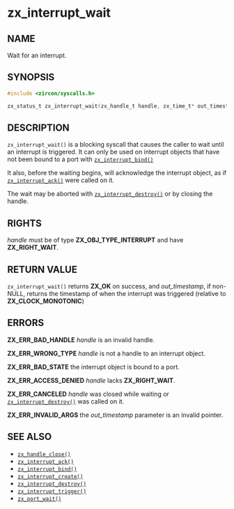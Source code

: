 # zx_interrupt_wait

## NAME

<!-- Contents of this heading updated by update-docs-from-fidl, do not edit. -->

Wait for an interrupt.

## SYNOPSIS

<!-- Contents of this heading updated by update-docs-from-fidl, do not edit. -->

```c
#include <zircon/syscalls.h>

zx_status_t zx_interrupt_wait(zx_handle_t handle, zx_time_t* out_timestamp);
```

## DESCRIPTION

`zx_interrupt_wait()` is a blocking syscall that causes the caller to
wait until an interrupt is triggered.  It can only be used on interrupt
objects that have not been bound to a port with [`zx_interrupt_bind()`]

It also, before the waiting begins, will acknowledge the interrupt object,
as if [`zx_interrupt_ack()`] were called on it.

The wait may be aborted with [`zx_interrupt_destroy()`] or by closing the handle.

## RIGHTS

<!-- Contents of this heading updated by update-docs-from-fidl, do not edit. -->

*handle* must be of type **ZX_OBJ_TYPE_INTERRUPT** and have **ZX_RIGHT_WAIT**.

## RETURN VALUE

`zx_interrupt_wait()` returns **ZX_OK** on success, and *out_timestamp*, if
non-NULL, returns the timestamp of when the interrupt was triggered (relative
to **ZX_CLOCK_MONOTONIC**)

## ERRORS

**ZX_ERR_BAD_HANDLE** *handle* is an invalid handle.

**ZX_ERR_WRONG_TYPE** *handle* is not a handle to an interrupt object.

**ZX_ERR_BAD_STATE** the interrupt object is bound to a port.

**ZX_ERR_ACCESS_DENIED** *handle* lacks **ZX_RIGHT_WAIT**.

**ZX_ERR_CANCELED**  *handle* was closed while waiting or [`zx_interrupt_destroy()`] was called
on it.

**ZX_ERR_INVALID_ARGS** the *out_timestamp* parameter is an invalid pointer.

## SEE ALSO

 - [`zx_handle_close()`]
 - [`zx_interrupt_ack()`]
 - [`zx_interrupt_bind()`]
 - [`zx_interrupt_create()`]
 - [`zx_interrupt_destroy()`]
 - [`zx_interrupt_trigger()`]
 - [`zx_port_wait()`]

<!-- References updated by update-docs-from-fidl, do not edit. -->

[`zx_handle_close()`]: handle_close.md
[`zx_interrupt_ack()`]: interrupt_ack.md
[`zx_interrupt_bind()`]: interrupt_bind.md
[`zx_interrupt_create()`]: interrupt_create.md
[`zx_interrupt_destroy()`]: interrupt_destroy.md
[`zx_interrupt_trigger()`]: interrupt_trigger.md
[`zx_port_wait()`]: port_wait.md
